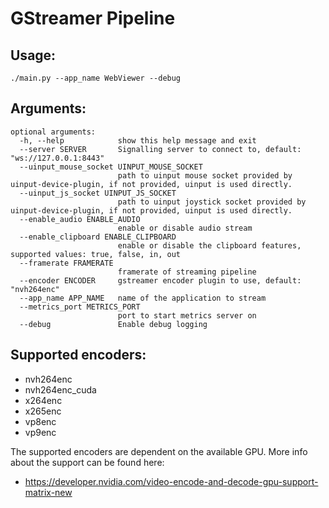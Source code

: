 # GStreamer Pipeline

## Usage:
```
./main.py --app_name WebViewer --debug
```

## Arguments:
```
optional arguments:
  -h, --help            show this help message and exit
  --server SERVER       Signalling server to connect to, default: "ws://127.0.0.1:8443"
  --uinput_mouse_socket UINPUT_MOUSE_SOCKET
                        path to uinput mouse socket provided by uinput-device-plugin, if not provided, uinput is used directly.
  --uinput_js_socket UINPUT_JS_SOCKET
                        path to uinput joystick socket provided by uinput-device-plugin, if not provided, uinput is used directly.
  --enable_audio ENABLE_AUDIO
                        enable or disable audio stream
  --enable_clipboard ENABLE_CLIPBOARD
                        enable or disable the clipboard features, supported values: true, false, in, out
  --framerate FRAMERATE
                        framerate of streaming pipeline
  --encoder ENCODER     gstreamer encoder plugin to use, default: "nvh264enc"
  --app_name APP_NAME   name of the application to stream
  --metrics_port METRICS_PORT
                        port to start metrics server on
  --debug               Enable debug logging
```

## Supported encoders:
* nvh264enc
* nvh264enc_cuda
* x264enc
* x265enc
* vp8enc
* vp9enc

The supported encoders are dependent on the available GPU. More info about the support can be found here:
* https://developer.nvidia.com/video-encode-and-decode-gpu-support-matrix-new